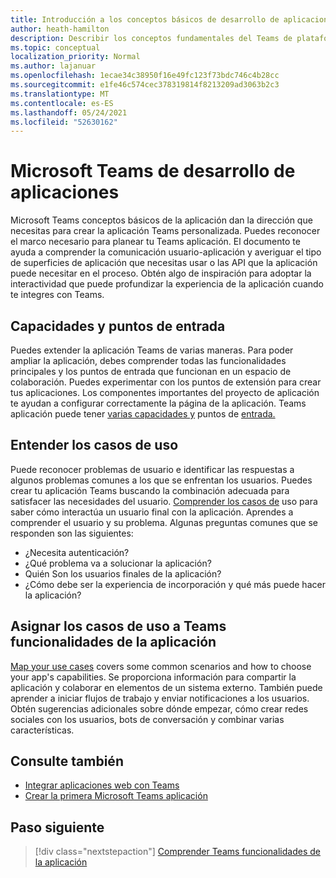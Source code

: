```yaml
---
title: Introducción a los conceptos básicos de desarrollo de aplicaciones
author: heath-hamilton
description: Describir los conceptos fundamentales del Teams de plataformas.
ms.topic: conceptual
localization_priority: Normal
ms.author: lajanuar
ms.openlocfilehash: 1ecae34c38950f16e49fc123f73bdc746c4b28cc
ms.sourcegitcommit: e1fe46c574cec378319814f8213209ad3063b2c3
ms.translationtype: MT
ms.contentlocale: es-ES
ms.lasthandoff: 05/24/2021
ms.locfileid: "52630162"
---
```

# <a name="microsoft-teams-app-development-fundamentals"></a>Microsoft Teams de desarrollo de aplicaciones

Microsoft Teams conceptos básicos de la aplicación dan la dirección que necesitas para crear la aplicación Teams personalizada. Puedes reconocer el marco necesario para planear tu Teams aplicación. El documento te ayuda a comprender la comunicación usuario-aplicación y averiguar el tipo de superficies de aplicación que necesitas usar o las API que la aplicación puede necesitar en el proceso. Obtén algo de inspiración para adoptar la interactividad que puede profundizar la experiencia de la aplicación cuando te integres con Teams.

## <a name="capabilities-and-entry-points"></a>Capacidades y puntos de entrada

Puedes extender la aplicación Teams de varias maneras. Para poder ampliar la aplicación, debes comprender todas las funcionalidades principales y los puntos de entrada que funcionan en un espacio de colaboración. Puedes experimentar con los puntos de extensión para crear tus aplicaciones. Los componentes importantes del proyecto de aplicación te ayudan a configurar correctamente la página de la aplicación. Teams aplicación puede tener [varias capacidades y](../concepts/capabilities-overview.md) puntos de [entrada.](../concepts/extensibility-points.md)

## <a name="understand-your-use-cases"></a>Entender los casos de uso

Puede reconocer problemas de usuario e identificar las respuestas a algunos problemas comunes a los que se enfrentan los usuarios. Puedes crear tu aplicación Teams buscando la combinación adecuada para satisfacer las necesidades del usuario. [Comprender los casos de](../concepts/design/understand-use-cases.md) uso para saber cómo interactúa un usuario final con la aplicación. Aprendes a comprender el usuario y su problema. Algunas preguntas comunes que se responden son las siguientes:

* ¿Necesita autenticación?
* ¿Qué problema va a solucionar la aplicación?
* Quién Son los usuarios finales de la aplicación?
* ¿Cómo debe ser la experiencia de incorporación y qué más puede hacer la aplicación?

## <a name="map-your-use-cases-to-teams-app-capabilities"></a>Asignar los casos de uso a Teams funcionalidades de la aplicación

[Map your use cases](../concepts/design/map-use-cases.md) covers some common scenarios and how to choose your app's capabilities. Se proporciona información para compartir la aplicación y colaborar en elementos de un sistema externo. También puede aprender a iniciar flujos de trabajo y enviar notificaciones a los usuarios. Obtén sugerencias adicionales sobre dónde empezar, cómo crear redes sociales con los usuarios, bots de conversación y combinar varias características.

## <a name="see-also"></a>Consulte también

* [Integrar aplicaciones web con Teams](../samples/integrating-web-apps.md)
* [Crear la primera Microsoft Teams aplicación](../build-your-first-app/build-first-app-overview.md)

## <a name="next-step"></a>Paso siguiente

> [!div class="nextstepaction"]
> [Comprender Teams funcionalidades de la aplicación](capabilities-overview.md)

